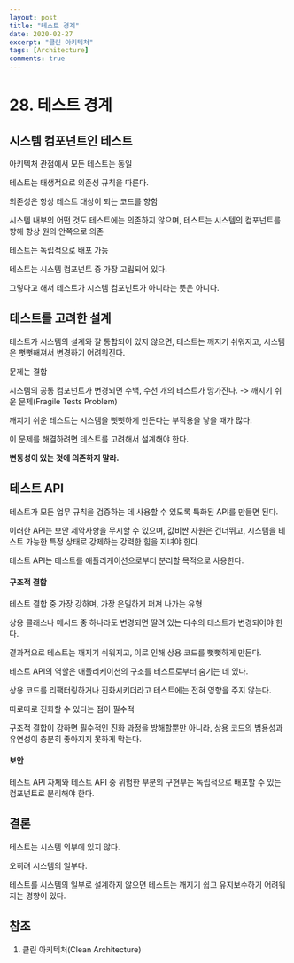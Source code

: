 ```yaml
---
layout: post
title: "테스트 경계"
date: 2020-02-27
excerpt: "클린 아키텍처"
tags: [Architecture]
comments: true
---
```


# 28. 테스트 경계

## 시스템 컴포넌트인 테스트

아키텍처 관점에서 모든 테스트는 동일

테스트는 태생적으로 의존성 규칙을 따른다.

의존성은 항상 테스트 대상이 되는 코드를 향함

시스템 내부의 어떤 것도 테스트에는 의존하지 않으며, 테스트는 시스템의 컴포넌트를 향해 항상 원의 안쪽으로 의존

테스트는 독립적으로 배포 가능

테스트는 시스템 컴포넌트 중 가장 고립되어 있다.

그렇다고 해서 테스트가 시스템 컴포넌트가 아니라는 뜻은 아니다.

## 테스트를 고려한 설계

테스트가 시스템의 설계와 잘 통합되어 있지 않으면, 테스트는 깨지기 쉬워지고, 시스템은 뻣뻣해져서 변경하기 어려워진다.

문제는 결합

시스템의 공통 컴포넌트가 변경되면 수백, 수천 개의 테스트가 망가진다. -> 깨지기 쉬운 문제(Fragile Tests Problem)

깨지기 쉬운 테스트는 시스템을 뻣뻣하게 만든다는 부작용을 낳을 때가 많다.

이 문제를 해결하려면 테스트를 고려해서 설계해야 한다.

**변동성이 있는 것에 의존하지 말라.**

## 테스트 API

테스트가 모든 업무 규칙을 검증하는 데 사용할 수 있도록 특화된 API를 만들면 된다.

이러한 API는 보안 제약사항을 무시할 수 있으며, 값비싼 자원은 건너뛰고, 시스템을 테스트 가능한 특정 상태로 강제하는 강력한 힘을 지녀야 한다.

테스트 API는 테스트를 애플리케이션으로부터 분리할 목적으로 사용한다.

#### 구조적 결합

테스트 결합 중 가장 강하며, 가장 은밀하게 퍼져 나가는 유형

상용 클래스나 메서드 중 하나라도 변경되면 딸려 있는 다수의 테스트가 변경되어야 한다.

결과적으로 테스트는 깨지기 쉬워지고, 이로 인해 상용 코드를 뻣뻣하게 만든다.

테스트 API의 역할은 애플리케이션의 구조를 테스트로부터 숨기는 데 있다.

상용 코드를 리팩터링하거나 진화시키더라고 테스트에는 전혀 영향을 주지 않는다.

따로따로 진화할 수 있다는 점이 필수적

구조적 결합이 강하면 필수적인 진화 과정을 방해할뿐만 아니라, 상용 코드의 범용성과 유연성이 충분히 좋아지지 못하게 막는다.

#### 보안

테스트 API 자체와 테스트 API 중 위험한 부분의 구현부는 독립적으로 배포할 수 있는 컴포넌트로 분리해야 한다.

## 결론

테스트는 시스템 외부에 있지 않다.

오히려 시스템의 일부다.

테스트를 시스템의 일부로 설계하지 않으면 테스트는 깨지기 쉽고 유지보수하기 어려워지는 경향이 있다.

## 참조

1. 클린 아키텍처(Clean Architecture)

